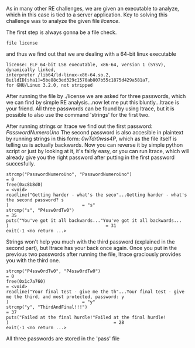 As in many other RE challenges, we are given an executable to analyze, which in this case is tied to a server application.
Key to solving this challenge was to analyze the given file _licence_.

The first step is always gonna be a file check.
```
file license
```
and thus we find out that we are dealing with a 64-bit linux executable
```
license: ELF 64-bit LSB executable, x86-64, version 1 (SYSV), dynamically linked, 
interpreter /lib64/ld-linux-x86-64.so.2, BuildID[sha1]=5be88c3ed329c1570ab807b55c1875d429a581a7, 
for GNU/Linux 3.2.0, not stripped
```
After running the file by ./license we are asked for three passwords, which we can find by simple RE analysis...now let me put this bluntly...ltrace is your friend.
All three passwords can be found by using ltrace, but it is possible to also use the command 'strings' for the first two.

After running strings or ltrace we find out the first password: _PasswordNumeroUno_
The second password is also accesible in plaintext by running strings in this form: _0wTdr0wss4P_, which as the file itself is telling us is actually backwards.
Now you can reverse it by simple python script or just by looking at it, it's fairly easy, or you can run ltrace, which will already give you the right password after 
putting in the first password succesfully.

```
strcmp("PasswordNumeroUno", "PasswordNumeroUno")                           = 0
free(0xc8b8d0)                                                             = <void>
readline("Getting harder - what's the seco"...Getting harder - what's the second password? s
)                            = "s"
strcmp("s", "P4ssw0rdTw0")                                                 = 35
puts("You've got it all backwards..."You've got it all backwards...
)                                     = 31
exit(-1 <no return ...>
```
Strings won't help you much with the third password (explained in the second part), but ltrace has your back once again. Once you put in the previous two passwords after running the file, ltrace
graciously provides you with the third one.
```
strcmp("P4ssw0rdTw0", "P4ssw0rdTw0")                                       = 0
free(0x1c7a760)                                                            = <void>
readline("Your final test - give me the th"...Your final test - give me the third, and most protected, password: y
)                            = "y"
strcmp("y", "ThirdAndFinal!!!")                                            = 37
puts("Failed at the final hurdle!"Failed at the final hurdle!
)                                        = 28
exit(-1 <no return ...>
```
All three passwords are stored in the 'pass' file
